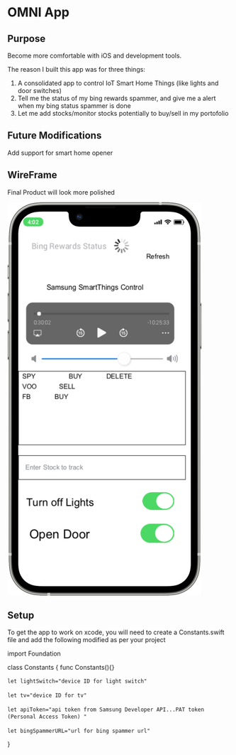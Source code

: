 # OMNI App
## Purpose
Become more comfortable with iOS and development tools. 

The reason I built this app was for three things:
1) A consolidated app to control IoT Smart Home Things (like lights and door switches)
2) Tell me the status of my bing rewards spammer, and give me a alert when my bing status spammer is done 
3) Let me add stocks/monitor stocks potentially to buy/sell in my portofolio 

## Future Modifications
Add support for smart home opener

## WireFrame
Final Product will look more polished

![alt text](WireFrame.png)



## Setup
To get the app to work on xcode, you will need to create a Constants.swift file 
and add the following modified as per your project

import Foundation

class Constants {
    func Constants(){}

    let lightSwitch="device ID for light switch"

    let tv="device ID for tv"

    let apiToken="api token from Samsung Developer API...PAT token (Personal Access Token) "

    let bingSpammerURL="url for bing spammer url"




}



